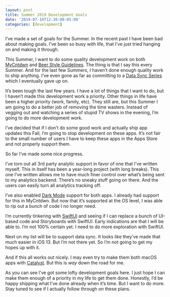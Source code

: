 ```yaml
---
layout: post
title: Summer 2019 Development Goals
date: '2019-07-19T12:30:00-05:00'
categories: [development]
---
```


I’ve made a set of goals for the Summer. In the recent past I have been bad about making goals. I’ve been so busy with life, that I’ve just tried hanging on and making it through. 

This Summer, I want to do some quality development work on both [MyCntdwn](https://apps.apple.com/us/app/mycntdwn/id293970065?ls=1) and [Beer Style Guidelines](https://apps.apple.com/us/app/beer-style-guidelines/id998139111?ls=1). The thing is that I say this every Summer. And for the last few Summers, I haven’t done enough quality work to ship anything.  I’ve even gone as far as committing to a [Data Sync Series](https://medium.com/@rwgrier/data-sync-series-part-1-bb492efebab9) which I eventually gave up on. 

It’s been tough the last few years. I have a lot of things that I want to do, but I haven’t made this development work a priority. Other things in life have been a higher priority (work, family, etc). They still are, but this Summer I am going to do a better job of removing the time wasters. Instead of vegging out and watching a series of stupid TV shows in the evening, I’m going to do more development work. 

I’ve decided that if I don’t do some good work and actually ship app updates this Fall, I’m going to stop development on these apps. It’s not fair to the small number of users I have to keep these apps in the Apps Store and not properly support them. 

So far I’ve made some nice progress. 

I’ve torn out all 3rd party analytic support in favor of one that I’ve written myself. This in itself has been a year-long project (with long breaks). This one I’ve written allows me to have much finer control over what’s being sent to my analytics backend. There’s no sneaky stuff going on there. And the users can easily turn all analytics tracking off. 

I’ve also enabled [Dark Mode](https://developer.apple.com/design/human-interface-guidelines/ios/visual-design/dark-mode/) support for both apps. I already had support for this in MyCntdwn. But now that it’s supported at the OS level, I was able to rip out a bunch of code I no longer need. 

I’m currently tinkering with [SwiftUI](https://developer.apple.com/xcode/swiftui/) and seeing if I can replace a bunch of UI-based code and Storyboards with SwiftUI. Early indications are that I will be able to. I’m not 100% certain yet. I need to do more exploration with SwiftUI. 

Next on my list will be to support data sync. It looks like they’ve made that much easier in iOS 13. But I’m not there yet. So I’m not going to get my hopes up with it. 

And if this all works out nicely. I may even try to make them both macOS apps with [Catalyst](https://developer.apple.com/ipad-apps-for-mac/). But this is _way_ down the road for me. 

As you can see I’ve got some lofty development goals here. I just hope I can make them enough of a priority in my life to get them done. Honestly, I’d be happy shipping what I’ve done already when it’s time. But I want to do more. Stay tuned to see if I actually follow through on these plans.  

